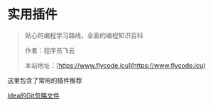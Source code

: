 # 实用插件

> 贴心的编程学习路线，全面的编程知识百科
>
> 作者：程序员飞云
>
> 本站地址：[https://www.flycode.icu](https://www.flycode.icu)

这里包含了常用的插件推荐

[Idea的Git忽略文件](Idea的Git忽略文件.md)

